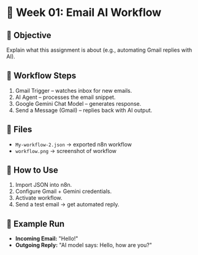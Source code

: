 # 📌 Week 01: Email AI Workflow

## 🔹 Objective
Explain what this assignment is about (e.g., automating Gmail replies with AI).

## 🔹 Workflow Steps
1. Gmail Trigger – watches inbox for new emails.
2. AI Agent – processes the email snippet.
3. Google Gemini Chat Model – generates response.
4. Send a Message (Gmail) – replies back with AI output.

## 🔹 Files
- `My-workflow-2.json` → exported n8n workflow
- `workflow.png` → screenshot of workflow

## 🔹 How to Use
1. Import JSON into n8n.
2. Configure Gmail + Gemini credentials.
3. Activate workflow.
4. Send a test email → get automated reply.

## 🔹 Example Run
- **Incoming Email:** "Hello!"
- **Outgoing Reply:** "AI model says: Hello, how are you?"

